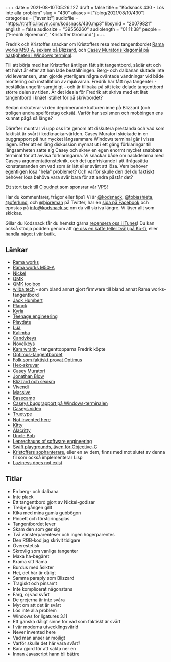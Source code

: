 +++
date = 2021-08-10T05:26:12Z
draft = false
title = "Kodsnack 430 - Lös inte alla problem"
slug = "430"
aliases = ["/blog/2021/08/10/430"]
categories = ["avsnitt"]
audiofile = "https://traffic.libsyn.com/kodsnack/430.mp3"
libsynid = "20079821"
english = false
audiosize = "39556260"
audiolength = "01:11:38"
people = ["Fredrik Björeman", "Kristoffer Grönlund"]
+++

Fredrik och Kristoffer snackar om Kristoffers resa med tangentbordet [Rama works M50-A](https://rama.works/#/m50a/), [sexism på Blizzard](https://www.theverge.com/2021/7/28/22598410/activision-blizzard-employee-walk-out-protest-sexism-discrimination-lawsuit), och [Casey Muratoris klagomål på hastigheten i Windows terminal](https://github.com/microsoft/terminal/issues/10362).

Till att börja med har Kristoffer äntligen fått sitt tangentbord, sådär ett och ett halvt år efter att han lade beställningen. Berg- och dalbanan slutade inte vid leveransen, utan gjorde ytterligare några oväntade vändningar vid både montering och installation av mjukvaran. Fredrik har fått nya tangenter - beställda ungefär samtidigt - och är tillbaka på sitt icke delade tangentbord större delen av tiden. Är det ideala för Fredrik att skriva med ett litet tangentbord i knäet istället för på skrivbordet?

Sedan diskuterar vi den deprimerande kulturen inne på Blizzard (och troligen andra spelföretag också). Varför har sexismen och mobbingen ens kunnat pågå så länge?

Därefter muntrar vi upp oss lite genom att diskutera prestanda och vad som faktiskt är svårt i kodknackarvärlden. Casey Muratori skickade in en buggrapport på hur mycket långsammare Windows terminal går i vissa lägen. Efter att en lång diskussion mynnat ut i ett gäng förklaringar till långsamheten satte sig Casey och skrev en egen enormt mycket snabbare terminal för att avvisa förklaringarna. Vi snackar både om nackdelarna med Caseys argumentationsteknik, och det uppfriskande i att ifrågasätta konstateranden om vad som är lätt eller svårt att lösa. Vem behöver egentligen lösa "hela" problemet? Och varför skulle den del du faktiskt behöver lösa behöva vara svår bara för att andra påstår det?

Ett stort tack till [Cloudnet](https://www.cloudnet.se) som sponsrar vår [VPS](https://en.wikipedia.org/wiki/Virtual_private_server)!

Har du kommentarer, frågor eller tips? Vi är [@kodsnack](https://www.twitter.com/kodsnack), [@tobiashieta](https://www.twitter.com/tobiashieta), [@oferlund](https://www.twitter.com/oferlund), och [@bjoreman](https://www.twitter.com/bjoreman) på Twitter, har en [sida på Facebook](https://www.facebook.com/kodsnack) och epostas på [info@kodsnack.se](mailto:info@kodsnack.se) om du vill skriva längre. Vi läser allt som skickas.

Gillar du Kodsnack får du hemskt gärna [recensera oss i iTunes](https://itunes.apple.com/se/podcast/kodsnack/id561631498?l=en)! Du kan också stödja podden genom att <a href="https://ko-fi.com/kodsnack" rel="payment">ge oss en kaffe (eller två!) på Ko-fi</a>, eller [handla något i vår butik](https://shop.spreadshirt.se/kodsnack/).

## Länkar ##
* [Rama works](https://rama.works/)
* [Rama works M50-A](https://rama.works/#/m50a/)
* [Nickel](https://2.bp.blogspot.com/-VUlmKM2gLbQ/XMjDD7tO56I/AAAAAAAAO4A/BnS1X5wW3lkjoUWsxw4gm74Q6WA6-HBBgCLcBGAs/s1600/c2.jpg)
* [QMK](https://docs.qmk.fm/#/)
* [QMK toolbox](https://github.com/qmk/qmk_toolbox)
* [wilba.tech](https://wilba.tech/) - som bland annat gjort firmware till bland annat Rama works-tangentbord
* [Jack Humbert](https://github.com/jackhumbert)
* [Planck](https://olkb.com/collections/planck)
* [Kyria](https://blog.splitkb.com/blog/introducing-the-kyria)
* [Teenage engineering](https://teenage.engineering/)
* [Playdate](https://play.date/)
* [Lua](https://www.lua.org/about.html)
* [Kalimba](https://www.malmomusikaffar.com/meinl-sonic-energy-kalimba-17-acacia-kl1707h-842960105858)
* [Candykeys](https://candykeys.com/)
* [Novelkeys](https://novelkeys.xyz/)
* [Kam wraith](https://bjoreman.com/diary/2021/2021-07-30.html) - tangenttopparna Fredrik köpte
* [Optimus-tangentbordet](https://www.artlebedev.com/optimus/maximus/)
* [Folk som faktiskt provat Optimus](https://www.youtube.com/watch?v=qj7GYU-wedo)
* [Hex-skruvar](https://en.wikipedia.org/wiki/Hex_key)
* [Casey Muratori](https://caseymuratori.com/about)
* [Jonathan Blow](https://en.wikipedia.org/wiki/Jonathan_Blow)
* [Blizzard och sexism](https://www.theverge.com/2021/7/28/22598410/activision-blizzard-employee-walk-out-protest-sexism-discrimination-lawsuit)
* [Vivendi](https://en.wikipedia.org/wiki/Vivendi_Games)
* [Massive](https://en.wikipedia.org/wiki/Massive_Entertainment)
* [Basecamp](https://www.theverge.com/2021/4/30/22412714/basecamp-employees-memo-policy-hansson-fried-controversy)
* [Caseys buggrapport på Windows-terminalen](https://github.com/microsoft/terminal/issues/10362)
* [Caseys video](https://www.youtube.com/watch?v=hxM8QmyZXtg)
* [Truetype](https://en.wikipedia.org/wiki/TrueType)
* [Not invented here](https://en.wikipedia.org/wiki/Not_invented_here)
* [Kitty](https://en.wikipedia.org/wiki/Kitty_%28terminal_emulator%29)
* [Alacritty](https://en.wikipedia.org/wiki/Alacritty)
* [Uncle Bob](https://en.wikipedia.org/wiki/Robert_C._Martin)
* [Leprechauns of software engineering](https://leanpub.com/leprechauns)
* [Swift playgrounds, även för Objective-C](https://github.com/krzysztofzablocki/Playgrounds)
* [Kristoffers sophanterare](https://github.com/krig/LISP/blob/master/komplott.c), eller en av dem, finns med mot slutet av denna fil som också implementerar Lisp
* [Laziness does not exist](https://www.simonandschuster.com/books/Laziness-Does-Not-Exist/Devon-Price/9781982140106)

## Titlar ##
* En berg- och dalbana
* Inte plack
* Ett tangentbord gjort av Nickel-godisar
* Tredje gången gillt
* Kika med mina gamla gubbögon
* Pincett och förstoringsglas
* Tangentbordet lever
* Skam den som ger sig
* Två vänsterparenteser och ingen högerparentes
* Den RGB-kod jag skrivit tidigare
* Överestetisk
* Skrovlig som vanliga tangenter
* Maxa ha-begäret
* Krama sitt Rama
* Burdus med åsikter
* Hej, det här är dåligt
* Samma paraply som Blizzard
* Tragiskt och pinsamt
* Inte komplicerat någonstans
* Färg, oj vad svårt
* De grejerna är inte svåra
* Myt om att det är svårt
* Lös inte alla problem
* Windows for ligatures 3.11
* Ett ganska dåligt sinne för vad som faktiskt är svårt
* I vår moderna utvecklingsvärld
* Never invented here
* Vad man anser är möjligt
* Varför skulle det här vara svårt?
* Bara gjord för att sakta ner en
* Innan Javascript hann bli bättre